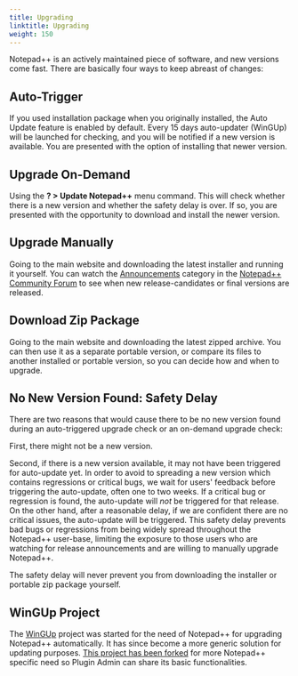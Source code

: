 ```yaml
---
title: Upgrading
linktitle: Upgrading
weight: 150
---
```


Notepad++ is an actively maintained piece of software, and new versions come fast. There are basically four ways to keep abreast of changes:

## Auto-Trigger
If you used installation package when you originally installed, the Auto Update feature is enabled by default. Every 15 days auto-updater (WinGUp) will be launched for checking, and you will be notified if a new version is available. You are presented with the option of installing that newer version.

## Upgrade On-Demand
Using the **? > Update Notepad++** menu command. This will check whether there is a new version and whether the safety delay is over. If so, you are presented with the opportunity to download and install the newer version.

## Upgrade Manually
Going to the main website and downloading the latest installer and running it yourself.  You can watch the [Announcements](https://community.notepad-plus-plus.org/category/1/announcements) category in the [Notepad++ Community Forum](https://community.notepad-plus-plus.org/) to see when new release-candidates or final versions are released.

## Download Zip Package
Going to the main website and downloading the latest zipped archive.  You can then use it as a separate portable version, or compare its files to another installed or portable version, so you can decide how and when to upgrade.

## No New Version Found: Safety Delay
There are two reasons that would cause there to be no new version found during an auto-triggered upgrade check or an on-demand upgrade check: 

First, there might not be a new version.  

Second, if there is a new version available, it may not have been triggered for auto-update yet. In order to avoid to spreading a new version which contains regressions or critical bugs, we wait for users' feedback before triggering the auto-update, often one to two weeks.  If a critical bug or regression is found, the auto-update will _not_ be triggered for that release. On the other hand, after a reasonable delay, if we are confident there are no critical issues, the auto-update will be triggered.  This safety delay prevents bad bugs or regressions from being widely spread throughout the Notepad++ user-base, limiting the exposure to those users who are watching for release announcements and are willing to manually upgrade Notepad++.

The safety delay will never prevent you from downloading the installer or portable zip package yourself.

## WinGUp Project
The [WinGUp](http://wingup.org/) project was started for the need of Notepad++ for upgrading Notepad++ automatically.  It has since become a more generic solution for updating purposes. [This project has been forked](https://github.com/notepad-plus-plus/wingup) for more Notepad++ specific need so Plugin Admin can share its basic functionalities.
